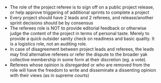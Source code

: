 - The role of the project referee is to sign off on a public project release, or help approve triggering of additional sprints to complete a project
- Every project should have 2 leads and 2 referees, and release/another sprint decisions should be by consensus
- The referees role is NOT to provide editorial feedback or otherwise judge the content of the project in terms of personal taste. Merely to provide a quick outsider sanity check on readiness and basic quality. It is a logistics role, not an auditing role.
- In case of disagreement between project leads and referees, the leads may find alternative referees or refer the dispute to the broader yak collective membership in some form at their discretion (eg. a vote).
- Referees whose opinion is disregarded or who are removed from the role will have the freedom to write and disseminate a dissenting opinion with their views (as in supreme courts)
